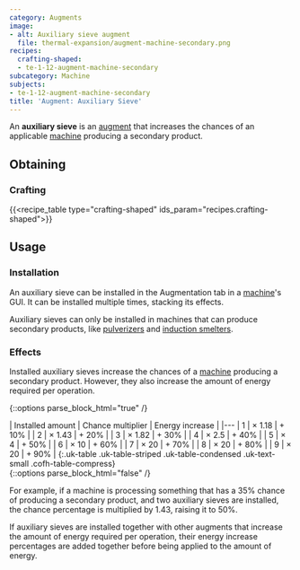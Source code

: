 ```yaml
---
category: Augments
image:
- alt: Auxiliary sieve augment
  file: thermal-expansion/augment-machine-secondary.png
recipes:
  crafting-shaped:
  - te-1-12-augment-machine-secondary
subcategory: Machine
subjects:
- te-1-12-augment-machine-secondary
title: 'Augment: Auxiliary Sieve'
---
```


An **auxiliary sieve** is an [augment](../augments/) that increases the
chances of an applicable [machine](../machines/) producing a secondary
product.


Obtaining
---------

### Crafting
{{<recipe_table type="crafting-shaped" ids_param="recipes.crafting-shaped">}}


Usage
-----

### Installation
An auxiliary sieve can be installed in the Augmentation tab in a
[machine](../machines/)'s GUI. It can be installed multiple times, stacking
its effects.

Auxiliary sieves can only be installed in machines that can produce secondary
products, like [pulverizers](../pulverizer/) and [induction
smelters](../induction-smelter/).

### Effects
Installed auxiliary sieves increase the chances of a [machine](../machines/)
producing a secondary product. However, they also increase the amount of energy
required per operation.

<!--
secondaryChance = 100 - amount * 15   (minimum is 5)
multiplier = 100 / secondaryChance
-->

{::options parse_block_html="true" /}
<div class="uk-overflow-container">
| Installed amount | Chance multiplier | Energy increase |
|---
| 1 | × 1.18 | + 10% |
| 2 | × 1.43 | + 20% |
| 3 | × 1.82 | + 30% |
| 4 | × 2.5 | + 40% |
| 5 | × 4 | + 50% |
| 6 | × 10 | + 60% |
| 7 | × 20 | + 70% |
| 8 | × 20 | + 80% |
| 9 | × 20 | + 90% |
{:.uk-table .uk-table-striped .uk-table-condensed .uk-text-small .cofh-table-compress}
</div>
{::options parse_block_html="false" /}

For example, if a machine is processing something that has a 35% chance of
producing a secondary product, and two auxiliary sieves are installed, the
chance percentage is multiplied by 1.43, raising it to 50%.

If auxiliary sieves are installed together with other augments that increase the
amount of energy required per operation, their energy increase percentages are
added together before being applied to the amount of energy.
